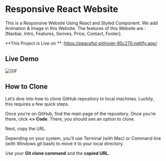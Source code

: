 
# Responsive React Website

This is a Responsive Website Using React and Styled Component.
We add Animation & Image in this Website. The features of this Website are :
 [Navbar, Intro, Features, Serives, Price, Contact, Footer].

**This Project is Live on ** :https://peaceful-pithivier-95c270.netlify.app/ 
## Live Demo

![GIF](https://user-images.githubusercontent.com/91137992/212163601-14ca3e7a-1c5f-415e-b4db-0a843ffd977e.gif)



## How to Clone
Let’s dive into how to clone GitHub repository to local machines. Luckily, this requires a few quick steps.

Once you’re on GitHub, find the main page of the repository. Once you’re there, click **<> Code**. There, you should see an option to clone. 

Next, copy the URL. 

Depending on your system, you’ll use Terminal (with Mac) or Command line (with Windows git bash) to move it to your local directory. 

Use your **Git clone command** and the **copied URL**. 
